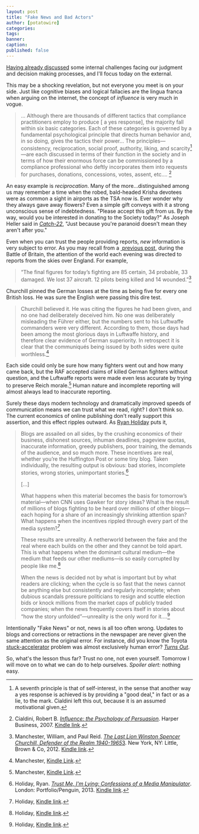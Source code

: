 ```yaml
---
layout: post
title: "Fake News and Bad Actors"
author: [potatowire]
categories: 
tags: 
banner: 
caption: 
published: false
---
```


[Having already discussed][1] some internal challenges facing our judgment and decision making processes, and I'll focus today on the external.

This may be a shocking revelation, but not everyone you meet is on your side. Just like cognitive biases and logical fallacies are the lingua franca when arguing on the internet, the concept of *influence* is very much in vogue. 

> ... Although there are thousands of different tactics that compliance practitioners employ to produce [ a yes response], the majority fall within six basic categories. Each of these categories is governed by a fundamental psychological principle that directs human behavior and, in so doing, gives the tactics their power... The principles—consistency, reciprocation, social proof, authority, liking, and scarcity[^1]—are each discussed in terms of their function in the society and in terms of how their enormous force can be commissioned by a compliance professional who deftly incorporates them into requests for purchases, donations, concessions, votes, assent, etc.... [^2]

An easy example is *reciprocation*. Many of the more...distinguished among us may remember a time when the robed, bald-headed Krisha devotees were as common a sight in airports as the TSA now is. Ever wonder why they always gave away flowers? Even a simple gift conveys with it a strong unconscious sense of indebtedness. "Please accept this gift from us. By the way, would you be interested in donating to the Society today?" As Joseph Heller said in [*Catch-22*][4], "Just because you're paranoid doesn't mean they aren't after you."

Even when you can trust the people providing reports, *new* information is very subject to error. As you may recall from a [ previous post][5], during the Battle of Britain, the attention of the world each evening was directed to reports from the skies over England. For example,

> “The final figures for today’s fighting are 85 certain, 34 probable, 33 damaged. We lost 37 aircraft. 12 pilots being killed and 14 wounded.”[^3]

Churchill pinned the German losses at the time as being five for every one British loss. He was sure the English were passing this dire test.

> Churchill believed it. He was citing the figures he had been given, and no one had deliberately deceived him. No one was deliberately misleading the Führer either, but the numbers sent to his Luftwaffe commanders were very different. According to them, those days had been among the most glorious days in Luftwaffe history, and therefore clear evidence of German superiority. In retrospect it is clear that the communiqués being issued by both sides were quite worthless.[^4]

Each side could only be sure how many fighters went out and how many came back, but the RAF accepted claims of killed German fighters without question, and the Luftwaffe reports were made even less accurate by trying to preserve Reich morale.[^5] Human nature and incomplete reporting will almost always lead to inaccurate reporting.

Surely these days modern technology and dramatically improved speeds of communication means we can trust what we read, right? I don't think so. The current economics of online publishing don't really support this assertion, and this effect ripples outward.  As [Ryan Holiday][11] puts it,

> Blogs are assailed on all sides, by the crushing economics of their business, dishonest sources, inhuman deadlines, pageview quotas, inaccurate information, greedy publishers, poor training, the demands of the audience, and so much more. These incentives are real, whether you’re the Huffington Post or some tiny blog. Taken individually, the resulting output is obvious: bad stories, incomplete stories, wrong stories, unimportant stories.[^6]
> 
> [...]
> 
> What happens when this material becomes the basis for tomorrow’s material—when CNN uses Gawker for story ideas? What is the result of millions of blogs fighting to be heard over millions of other blogs—each hoping for a share of an increasingly shrinking attention span? What happens when the incentives rippled through every part of the media system?[^7]
> 
> These results are unreality. A netherworld between the fake and the real where each builds on the other and they cannot be told apart. This is what happens when the dominant cultural medium—the medium that feeds our other mediums—is so easily corrupted by people like me.[^8]
> 
> When the news is decided not by what is important but by what readers are clicking; when the cycle is so fast that the news cannot be anything else but consistently and regularly incomplete; when dubious scandals pressure politicians to resign and scuttle election bids or knock millions from the market caps of publicly traded companies; when the news frequently covers itself in stories about “how the story unfolded”—unreality is the only word for it....[^9]

Intentionally "Fake News" or not, news is all too often wrong. Updates to blogs and corrections or retractions in the newspaper are never given the same attention as the original error. For instance, did you know the Toyota [stuck-accelerator][17] problem was almost exclusively human error? [*Turns Out*][18].

So, what's the lesson thus far? Trust no one, not even yourself. Tomorrow I will move on to what we can do to help ourselves. *Spoiler alert:* nothing easy.

[^1]:	A seventh principle is that of self-interest, in the sense that another way a yes response is achieved is by providing a "good deal," in fact or as a lie, to the mark. Cialdini left this out, because it is an assumed motivational given.

[^2]:	Cialdini, Robert B. [*Influence: the Psychology of Persuasion*][2]. Harper Business, 2007. [Kindle link][3].

[^3]:	Manchester, William, and Paul Reid. [*The Last Lion Winston Spencer Churchill, Defender of the Realm 1940-1965*]()[3](). New York, NY: Little, Brown & Co, 2012. [Kindle link][8].

[^4]:	Manchester, [Kindle Link][9].

[^5]:	Manchester, [Kindle Link][10].

[^6]:	Holiday, Ryan. [*Trust Me, I'm Lying: Confessions of a Media Manipulator*][12]. London: Portfolio/Penguin, 2013. [Kindle link][13].

[^7]:	Holiday, [Kindle link][14].

[^8]:	Holiday, [Kindle link][15].

[^9]:	Holiday, [Kindle link][16].

[1]:	https://with.thegra.in/flirting-with-absurdity
[2]:	https://www.amazon.com/dp/B002BD2UUC/?tag=potatowire-20
[3]:	http://a.co/dSu2WLA
[4]:	https://en.m.wikipedia.org/wiki/Catch-22
[5]:	https://with.thegra.in/accidentally-lying
[8]:	http://a.co/04669SZ
[9]:	http://a.co/3pzl7uZ
[10]:	http://a.co/cDzsH6l
[11]:	https://en.wikipedia.org/wiki/Ryan_Holiday
[12]:	https://www.amazon.com/dp/B0074VTHH0/?tag=potatowire-20
[13]:	http://a.co/dSu2WLA
[14]:	http://a.co/00mWY8g
[15]:	http://a.co/8AURyww
[16]:	http://a.co/iF1QQI7
[17]:	https://en.m.wikipedia.org/wiki/Ryan_Holiday
[18]:	http://revisionisthistory.com/episodes/08-blame-game